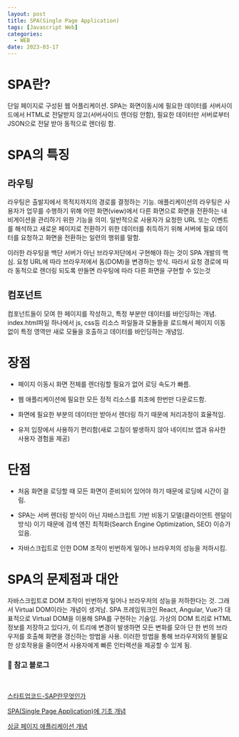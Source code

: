 ```yaml
---
layout: post
title: SPA(Single Page Application)
tags: [Javascript Web]
categories:
  - WEB
date: 2023-03-17
---
```


# SPA란?

단일 페이지로 구성된 웹 어플리케이션.
SPA는 화면이동시에 필요한 데이터를 서버사이드에서 HTML로 전달받지 않고(서버사이드 렌더링 안함), 필요한 데이터만 서버로부터 JSON으로 전달 받아 동적으로 렌더링 함.

# SPA의 특징

## 라우팅

라우팅은 출발지에서 목적지까지의 경로를 결정하는 기능. 애플리케이션의 라우팅은 사용자가 업무를 수행하기 위해 어떤 화면(view)에서 다른 화면으로 화면을 전환하는 내비게이션을 관리하기 위한 기능을 의미. 일반적으로 사용자가 요청한 URL 또는 이벤트를 해석하고 새로운 페이지로 전환하기 위한 데이터를 취득하기 위해 서버에 필요 데이터를 요청하고 화면을 전환하는 일련의 행위를 말함.

이러한 라우팅을 백단 서버가 아닌 브라우저단에서 구현해야 하는 것이 SPA 개발의 핵심. 요청 URL에 따라 브라우저에서 돔(DOM)을 변경하는 방식. 따라서 요청 경로에 따라 동적으로 렌더링 되도록 만들면 라우팅에 따라 다른 화면을 구현할 수 있는것

## 컴포넌트

컴포넌트들이 모여 한 페이지를 작성하고, 특정 부분만 데이터를 바인딩하는 개념. index.html파일 하나에서 js, css등 리소스 파일들과 모듈들을 로드해서 페이지 이동 없이 특정 영역만 새로 모듈을 호출하고 데이터를 바인딩하는 개념임.

# 장점

- 페이지 이동시 화면 전체를 렌더링할 필요가 없어 로딩 속도가 빠름.

- 웹 애플리케이션에 필요한 모든 정적 리소스를 최초에 한번만 다운로드함.

- 화면에 필요한 부분의 데이터만 받아서 렌더링 하기 때문에 처리과정이 효율적임.

- 유저 입장에서 사용하기 편리함(새로 고침이 발생하지 않아 네이티브 앱과 유사한 사용자 경험을 제공)

# 단점

- 처음 화면을 로딩할 때 모든 화면이 준비되어 있어야 하기 때문에 로딩에 시간이 걸림.

- SPA는 서버 렌더링 받식이 아닌 자바스크립트 기반 비동기 모델(클라이언트 렌덜이 방식) 이기 때문에 검색 엔진 최적화(Search Engine Optimization, SEO) 이슈가 있음.

- 자바스크립트로 인한 DOM 조작이 빈번하게 일어나 브라우저의 성능을 저하시킴.

# SPA의 문제점과 대안

자바스크립트로 DOM 조작이 빈번하게 일어나 브라우저의 성능을 저하한다는 것. 그래서 Virtual DOM이라는 개념이 생겨남. SPA 프레임워크인 React, Angular, Vue가 대표적으로 Virtual DOM을 이용해 SPA를 구현하는 기술임.
가상의 DOM 트리로 HTML 정보를 저장하고 있다가, 이 트리에 변경이 발생하면 모든 변화를 모아 단 한 번의 브라우저를 호출해 화면을 갱신하는 방법을 사용. 이러한 방법을 통해 브라우저와의 불필요한 상호작용을 줄이면서 사용자에게 빠른 인터렉션을 제공할 수 있게 됨.

### 📌 참고 블로그

<br>

[스타트업코드-SAP란무엇인가](https://www.startupcode.kr/company/blog/archives/11)

[SPA(Single Page Application)에 기초 개념](https://velog.io/@josworks27/SPA-%EA%B0%9C%EB%85%90)

[싱글 페이지 애플리케이션 개념](https://m.blog.naver.com/seek316/222085340333)
